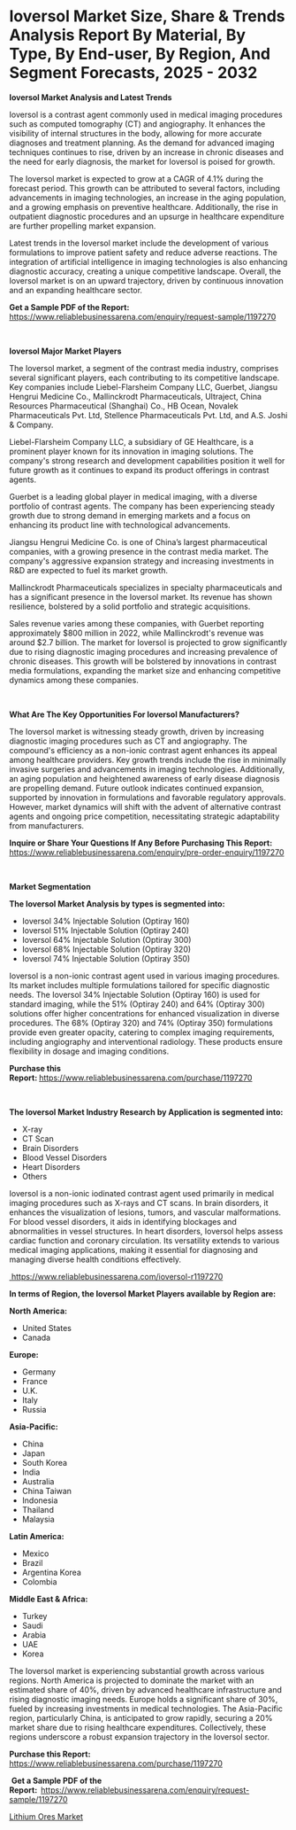 <p><h1>Ioversol Market Size, Share & Trends Analysis Report By Material, By Type, By End-user, By Region, And Segment Forecasts, 2025 - 2032</h1></p><p><strong>Ioversol Market Analysis and Latest Trends</strong></p>
<p><p>Ioversol is a contrast agent commonly used in medical imaging procedures such as computed tomography (CT) and angiography. It enhances the visibility of internal structures in the body, allowing for more accurate diagnoses and treatment planning. As the demand for advanced imaging techniques continues to rise, driven by an increase in chronic diseases and the need for early diagnosis, the market for Ioversol is poised for growth.</p><p>The Ioversol market is expected to grow at a CAGR of 4.1% during the forecast period. This growth can be attributed to several factors, including advancements in imaging technologies, an increase in the aging population, and a growing emphasis on preventive healthcare. Additionally, the rise in outpatient diagnostic procedures and an upsurge in healthcare expenditure are further propelling market expansion. </p><p>Latest trends in the Ioversol market include the development of various formulations to improve patient safety and reduce adverse reactions. The integration of artificial intelligence in imaging technologies is also enhancing diagnostic accuracy, creating a unique competitive landscape. Overall, the Ioversol market is on an upward trajectory, driven by continuous innovation and an expanding healthcare sector.</p></p>
<p><strong>Get a Sample PDF of the Report:&nbsp;</strong> <a href="https://www.reliablebusinessarena.com/enquiry/request-sample/1197270?utm_campaign=2033&utm_medium=2&utm_source=Github&utm_content=ia&utm_term=01042025&utm_id=ioversol">https://www.reliablebusinessarena.com/enquiry/request-sample/1197270</a></p>
<p>&nbsp;</p>
<p><strong>Ioversol Major Market Players</strong></p>
<p><p>The Ioversol market, a segment of the contrast media industry, comprises several significant players, each contributing to its competitive landscape. Key companies include Liebel-Flarsheim Company LLC, Guerbet, Jiangsu Hengrui Medicine Co., Mallinckrodt Pharmaceuticals, Ultraject, China Resources Pharmaceutical (Shanghai) Co., HB Ocean, Novalek Pharmaceuticals Pvt. Ltd, Stellence Pharmaceuticals Pvt. Ltd, and A.S. Joshi & Company.</p><p>Liebel-Flarsheim Company LLC, a subsidiary of GE Healthcare, is a prominent player known for its innovation in imaging solutions. The company's strong research and development capabilities position it well for future growth as it continues to expand its product offerings in contrast agents.</p><p>Guerbet is a leading global player in medical imaging, with a diverse portfolio of contrast agents. The company has been experiencing steady growth due to strong demand in emerging markets and a focus on enhancing its product line with technological advancements.</p><p>Jiangsu Hengrui Medicine Co. is one of China’s largest pharmaceutical companies, with a growing presence in the contrast media market. The company's aggressive expansion strategy and increasing investments in R&D are expected to fuel its market growth.</p><p>Mallinckrodt Pharmaceuticals specializes in specialty pharmaceuticals and has a significant presence in the Ioversol market. Its revenue has shown resilience, bolstered by a solid portfolio and strategic acquisitions.</p><p>Sales revenue varies among these companies, with Guerbet reporting approximately $800 million in 2022, while Mallinckrodt's revenue was around $2.7 billion. The market for Ioversol is projected to grow significantly due to rising diagnostic imaging procedures and increasing prevalence of chronic diseases. This growth will be bolstered by innovations in contrast media formulations, expanding the market size and enhancing competitive dynamics among these companies.</p></p>
<p>&nbsp;</p>
<p><strong>What Are The Key Opportunities For Ioversol Manufacturers?</strong></p>
<p><p>The Ioversol market is witnessing steady growth, driven by increasing diagnostic imaging procedures such as CT and angiography. The compound's efficiency as a non-ionic contrast agent enhances its appeal among healthcare providers. Key growth trends include the rise in minimally invasive surgeries and advancements in imaging technologies. Additionally, an aging population and heightened awareness of early disease diagnosis are propelling demand. Future outlook indicates continued expansion, supported by innovation in formulations and favorable regulatory approvals. However, market dynamics will shift with the advent of alternative contrast agents and ongoing price competition, necessitating strategic adaptability from manufacturers.</p></p>
<p><strong>Inquire or Share Your Questions If Any Before Purchasing This Report:</strong> <a href="https://www.reliablebusinessarena.com/enquiry/pre-order-enquiry/1197270?utm_campaign=2033&utm_medium=2&utm_source=Github&utm_content=ia&utm_term=01042025&utm_id=ioversol">https://www.reliablebusinessarena.com/enquiry/pre-order-enquiry/1197270</a></p>
<p>&nbsp;</p>
<p><strong>Market Segmentation</strong></p>
<p><strong>The Ioversol Market Analysis by types is segmented into:</strong></p>
<p><ul><li>Ioversol 34% Injectable Solution (Optiray 160)</li><li>Ioversol 51% Injectable Solution (Optiray 240)</li><li>Ioversol 64% Injectable Solution (Optiray 300)</li><li>Ioversol 68% Injectable Solution (Optiray 320)</li><li>Ioversol 74% Injectable Solution (Optiray 350)</li></ul></p>
<p><p>Ioversol is a non-ionic contrast agent used in various imaging procedures. Its market includes multiple formulations tailored for specific diagnostic needs. The Ioversol 34% Injectable Solution (Optiray 160) is used for standard imaging, while the 51% (Optiray 240) and 64% (Optiray 300) solutions offer higher concentrations for enhanced visualization in diverse procedures. The 68% (Optiray 320) and 74% (Optiray 350) formulations provide even greater opacity, catering to complex imaging requirements, including angiography and interventional radiology. These products ensure flexibility in dosage and imaging conditions.</p></p>
<p><strong>Purchase this Report:&nbsp;</strong><a href="https://www.reliablebusinessarena.com/purchase/1197270?utm_campaign=2033&utm_medium=2&utm_source=Github&utm_content=ia&utm_term=01042025&utm_id=ioversol">https://www.reliablebusinessarena.com/purchase/1197270</a></p>
<p>&nbsp;</p>
<p><strong>The Ioversol Market Industry Research by Application is segmented into:</strong></p>
<p><ul><li>X-ray</li><li>CT Scan</li><li>Brain Disorders</li><li>Blood Vessel Disorders</li><li>Heart Disorders</li><li>Others</li></ul></p>
<p><p>Ioversol is a non-ionic iodinated contrast agent used primarily in medical imaging procedures such as X-rays and CT scans. In brain disorders, it enhances the visualization of lesions, tumors, and vascular malformations. For blood vessel disorders, it aids in identifying blockages and abnormalities in vessel structures. In heart disorders, Ioversol helps assess cardiac function and coronary circulation. Its versatility extends to various medical imaging applications, making it essential for diagnosing and managing diverse health conditions effectively.</p></p>
<p><a href="https://www.reliablebusinessarena.com/ioversol-r1197270?utm_campaign=2033&utm_medium=2&utm_source=Github&utm_content=ia&utm_term=01042025&utm_id=ioversol">&nbsp;https://www.reliablebusinessarena.com/ioversol-r1197270</a></p>
<p><strong>In terms of Region, the Ioversol Market Players available by Region are:</strong></p>
<p>
    <p> <strong> North America: </strong>
        <ul>
            <li>United States</li>
            <li>Canada</li>
        </ul>
        </p> 
    <p> <strong> Europe: </strong>
        <ul>
            <li>Germany</li>
            <li>France</li>
            <li>U.K.</li>
            <li>Italy</li>
            <li>Russia</li>
        </ul>
        </p> 
    <p> <strong> Asia-Pacific: </strong>
        <ul>
            <li>China</li>
            <li>Japan</li>
            <li>South Korea</li>
            <li>India</li>
            <li>Australia</li>
            <li>China Taiwan</li>
            <li>Indonesia</li>
            <li>Thailand</li>
            <li>Malaysia</li>
        </ul>
        </p> 
    <p> <strong> Latin America: </strong>
        <ul>
            <li>Mexico</li>
            <li>Brazil</li>
            <li>Argentina Korea</li>
            <li>Colombia</li>
        </ul>
        </p> 
    <p> <strong> Middle East & Africa: </strong>
        <ul>
            <li>Turkey</li>
            <li>Saudi</li>
            <li>Arabia</li>
            <li>UAE</li>
            <li>Korea</li>
        </ul>
    </p>
    </p>
<p><p>The Ioversol market is experiencing substantial growth across various regions. North America is projected to dominate the market with an estimated share of 40%, driven by advanced healthcare infrastructure and rising diagnostic imaging needs. Europe holds a significant share of 30%, fueled by increasing investments in medical technologies. The Asia-Pacific region, particularly China, is anticipated to grow rapidly, securing a 20% market share due to rising healthcare expenditures. Collectively, these regions underscore a robust expansion trajectory in the Ioversol sector.</p></p>
<p><strong>Purchase this Report: </strong><a href="https://www.reliablebusinessarena.com/purchase/1197270?utm_campaign=2033&utm_medium=2&utm_source=Github&utm_content=ia&utm_term=01042025&utm_id=ioversol">https://www.reliablebusinessarena.com/purchase/1197270</a></p>
<p>&nbsp;<strong>Get a Sample PDF of the Report:&nbsp;&nbsp;</strong><a href="https://www.reliablebusinessarena.com/enquiry/request-sample/1197270?utm_campaign=2033&utm_medium=2&utm_source=Github&utm_content=ia&utm_term=01042025&utm_id=ioversol">https://www.reliablebusinessarena.com/enquiry/request-sample/1197270</a></p>
<p><strong></strong></p>
<p><p><a href="https://github.com/mahnoor2003/Market-Research-Report-List-7/blob/main/lithium-ores-market.md?utm_campaign=2033&utm_medium=2&utm_source=Github&utm_content=ia&utm_term=01042025&utm_id=ioversol">Lithium Ores Market</a></p></p>